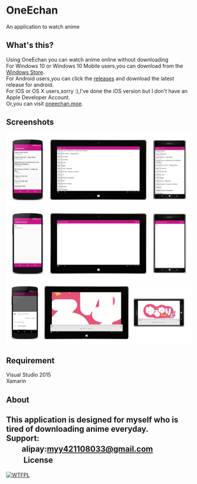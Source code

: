 # OneEchan
An application to watch anime 

What's this?
-----------
Using OneEchan you can watch anime online without downloading  
For Windows 10 or Windows 10 Mobile users,you can download from the [Windows Store](https://www.microsoft.com/store/apps/9nblggh6jxgp).  
For Android users,you can click the [releases](https://github.com/Tlaster/OneEchan/releases) and download the latest release for android.  
For IOS or OS X users,sorry :),I've done the iOS version but I don't have an Apple Developer Account.  
Or,you can visit [oneechan.moe](http://oneechan.moe/).

Screenshots
-----------
![MainPage](Screenshots/MainPage.jpg "MainPage")
![Detail](Screenshots/DetailPage.jpg "Anime Detail")
![PlayPage](Screenshots/PlayPage.jpg "Watching animate")

Requirement
-----------
Visual Studio 2015  
Xamarin  

About
-----------
This application is designed for myself who is tired of downloading anime everyday.  
Support:  
　　alipay:myy421108033@gmail.com  
　　
License
------------
<a href="http://www.wtfpl.net/"><img
       src="http://www.wtfpl.net/wp-content/uploads/2012/12/wtfpl-badge-4.png"
       width="80" height="15" alt="WTFPL" /></a>
